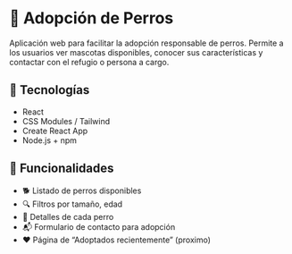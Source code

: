 # 🐾 Adopción de Perros

Aplicación web para facilitar la adopción responsable de perros. Permite a los usuarios ver mascotas disponibles, conocer sus características y contactar con el refugio o persona a cargo.

## 🚀 Tecnologías

- React
- CSS Modules / Tailwind 
- Create React App
- Node.js + npm

## 🎯 Funcionalidades

- 🐕 Listado de perros disponibles
- 🔍 Filtros por tamaño, edad
- 📄 Detalles de cada perro
- 📬 Formulario de contacto para adopción
- ❤️ Página de “Adoptados recientemente” (proximo)
